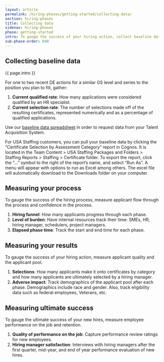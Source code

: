 ```yaml
---
layout: article
permalink: /hiring-phases/getting-started/collecting-data/
section: hiring-phases
title: Collecting data
sidenav: hiring-phases
phase: getting-started
intro: To gauge the success of your hiring action, collect baseline data about recent delegated examination (DE) hiring actions at your agency. You'll compare this information with the results you receive when your new hiring action is complete. If you share this data with us we can help you analyze the data and evaluate your results.
sub-phase-order: 040
---
```


## Collecting baseline data

<p class="usa-intro">
  {{ page.intro }}
</p>

For one to two recent DE actions for a similar GS level and series to the position you plan to fill, gather:

1. **Current qualified rate**: How many applications were considered qualified by an HR specialist.
2. **Current selection rate**: The number of selections made off of the resulting certificates, represented numerically and as a percentage of qualified applications.

Use our <a href="{{site.baseline}}/toolkit/getting-started/baseline-data-to-collect.xlsx">baseline data spreadsheet</a> in order to request data from your Talent Acquisition System. 

For USA Staffing customers, you can pull your baseline data by clicking the “Certificate Selection by Assessment Category” report in Cognos. It is located in the Team Content > USA Staffing Packages and Folders > Staffing Reports > Staffing > Certificate folder. To export the report, click the “…” symbol to the right of the report’s name, and select “Run As”.  A menu will appear with options to run as Excel among others. The excel file will automatically download to the Downloads folder on your computer.  

## Measuring your process

<p class="usa-intro">
  To gauge the success of the hiring process, measure applicant flow through the process and confidence in the process.
</p>

1. **Hiring funnel**: How many applicants progress through each phase.
2. **Level of burden**: Have internal resources track their time: SMEs, HR, hiring manager, schedulers, project managers.
3. **Elapsed phase time**: Track the start and end time for each phase.

## Measuring your results

<p class="usa-intro">
  To gauge the success of your hiring action, measure applicant quality and the applicant pool.
</p>

1. **Selections**: How many applicants make it onto certificates by category and how many applicants are ultimately selected by a hiring manager.
2. **Adverse impact**: Track demographics of the applicant pool after each phase. Demographics include race and gender. Also, track eligibility data such as federal employees, Veterans, etc.

## Measuring ultimate success

<p class="usa-intro">
  To gauge the ultimate success of your new hires, measure employee performance on the job and retention.
</p>

1. **Quality of performance on the job**: Capture performance review ratings for new employees.
2. **Hiring manager satisfaction**: Interviews with hiring managers after the first quarter, mid-year, and end of year performance evaluation of new hires.
